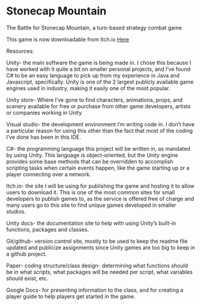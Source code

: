 # Stonecap Mountain
The Battle for Stonecap Mountain, a turn-based strategy combat game

This game is now downloadable from Itch.io [Here](https://greisee32.itch.io/stonecap-mountain)

Resources:

Unity- the main software the game is being made in. I chose this because I have worked with it quite a bit on smaller personal projects, and I’ve found C# to be an easy language to pick up from my experience in Java and Javascript, specifically. Unity is one of the 2 largest publicly available game engines used in industry, making it easily one of the most popular.

Unity store- Where I’ve gone to find characters, animations, props, and scenery available for free or purchase from other game developers, artists or companies working in Unity

Visual studio- the development environment I’m writing code in. I don’t have a particular reason for using this other than the fact that most of the coding I’ve done has been in this IDE. 

C#- the programming language this project will be written in, as mandated by using Unity. This language is object-oriented, but the Unity engine provides some base methods that can be overridden to accomplish scripting tasks when certain events happen, like the game starting up or a player connecting over a network. 

Itch.io- the site I will be using for publishing the game and hosting it to allow users to download it. This is one of the most common sites for small developers to publish games to, as the service is offered free of charge and many users go to this site to find unique games developed in smaller studios. 

Unity docs- the documentation site to help with using Unity’s built-in functions, packages and classes.

Git/github- version control site, mostly to be used to keep the readme file updated and publicize assignments since Unity games are too big to keep in a github project.

Paper- coding structure/class design- determining what functions should be in what scripts, what packages will be needed per script, what variables should exist, etc.

Google Docs- for presenting information to the class, and for creating a player guide to help players get started in the game. 
